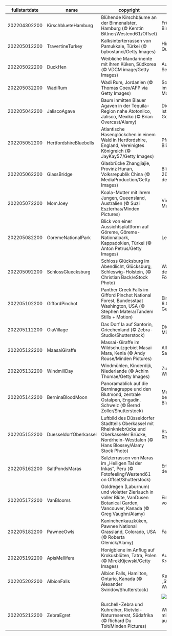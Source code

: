 |fullstartdate|name|copyright|title|image|
|--|--|--|--|--|
202204302200|KirschblueteHamburg|Blühende Kirschbäume an der Binnenalster, Hamburg (© Kerstin Bittner/Westend61/Offset)|Frühling an der Binnenalster|![](/de-DE/2022/05/202204302200KirschblueteHamburg.jpg)|
202205012200|TravertineTurkey|Kalksinterterrassen von Pamukkale, Türkei (© bybostanci/Getty Images)|Himmlische heiße Quellen|![](/de-DE/2022/05/202205012200TravertineTurkey.jpg)|
202205022200|DuckHen|Weibliche Mandarinente mit ihren Küken, Südkorea (© VDCM image/Getty Images)|Ausflug auf dem See|![](/de-DE/2022/05/202205022200DuckHen.jpg)|
202205032200|WadiRum|Wadi Rum, Jordanien (© Thomas Coex/AFP via Getty Images)|Sonnenuntergang im „Tal des Mondes“|![](/de-DE/2022/05/202205032200WadiRum.jpg)|
202205042200|JaliscoAgave|Baum inmitten Blauer Agaven in der Tequila-Region nahe Atotonilco, Jalisco, Mexiko (© Brian Overcast/Alamy)|Diese Sukkulente ist hier so gut wie Gold|![](/de-DE/2022/05/202205042200JaliscoAgave.jpg)|
202205052200|HertfordshireBluebells|Atlantische Hasenglöckchen in einem Wald in Hertfordshire, England, Vereinigtes Königreich (© JayKay57/Getty Images)|Pfad durch ein Blütenmeer|![](/de-DE/2022/05/202205052200HertfordshireBluebells.jpg)|
202205062200|GlassBridge|Glasbrücke Zhangjiajie, Provinz Hunan, Volksrepublik China (© MediaProduction/Getty Images)|Blick durch Glas – 260 Meter über dem Boden|![](/de-DE/2022/05/202205062200GlassBridge.jpg)|
202205072200|MomJoey|Koala-Mutter mit ihrem Jungen, Queensland, Australien (© Suzi Eszterhas/Minden Pictures)|Viele Grüße zum Muttertag!|![](/de-DE/2022/05/202205072200MomJoey.jpg)|
202205082200|GoremeNationalPark|Blick von einer Aussichtsplattform auf Göreme, Göreme-Nationalpark, Kappadokien, Türkei (© Anton Petrus/Getty Images)|Lebende Felsen|![](/de-DE/2022/05/202205082200GoremeNationalPark.jpg)|
202205092200|SchlossGluecksburg|Schloss Glücksburg im Abendlicht, Glücksburg, Schleswig-Holstein, (© Christian Back/eStock Photo)|Wasserschloss an der Flensburger Förde|![](/de-DE/2022/05/202205092200SchlossGluecksburg.jpg)|
202205102200|GiffordPinchot|Panther Creek Falls im Gifford Pinchot National Forest, Bundesstaat Washington, USA (© Stephen Matera/Tandem Stills + Motion)|Ein Wald mit 6.000-jähriger Geschichte|![](/de-DE/2022/05/202205102200GiffordPinchot.jpg)|
202205112200|OiaVillage|Das Dorf Ia auf Santorin, Griechenland (© Zebra-Studio/Shutterstock)|Die alte Heimat der Minoer|![](/de-DE/2022/05/202205112200OiaVillage.jpg)|
202205122200|MaasaiGiraffe|Massai-Giraffe im Wildschutzgebiet Masai Mara, Kenia (© Andy Rouse/Minden Pictures)|Allein in der Savanne|![](/de-DE/2022/05/202205122200MaasaiGiraffe.jpg)|
202205132200|WindmillDay|Windmühlen, Kinderdijk, Niederlande (© Achim Thomae/Getty Images)|Zuverlässige Windpumpen|![](/de-DE/2022/05/202205132200WindmillDay.jpg)|
202205142200|BerninaBloodMoon|Panoramablick auf die Berninagruppe und den Blutmond, zentrale Ostalpen, Engadin, Schweiz (© Bernd Zoller/Shutterstock)|Machen Sie sich bereit für den Blutmond|![](/de-DE/2022/05/202205142200BerninaBloodMoon.jpg)|
202205152200|DuesseldorfOberkassel|Luftbild des Düsseldorfer Stadtteils Oberkassel mit Rheinkniebrücke und Oberkasseler Brücke, Nordrhein-Westfalen (© Hans Blossey/Alamy Stock Photo)|Stadtteil am Rheinknie|![](/de-DE/2022/05/202205152200DuesseldorfOberkassel.jpg)|
202205162200|SaltPondsMaras|Salzterrassen von Maras im „Heiligen Tal der Inkas“, Peru (© Fotofeeling/Westend61 on Offset/Shutterstock)|Erfindungsreichtum der Inkas|![](/de-DE/2022/05/202205162200SaltPondsMaras.jpg)|
202205172200|VanBlooms|Goldregen (Laburnum) und violetter Zierlauch in voller Blüte, VanDusen Botanical Garden, Vancouver, Kanada (© Greg Vaughn/Alamy)|Ein Schnappschuss vom Frühling|![](/de-DE/2022/05/202205172200VanBlooms.jpg)|
202205182200|PawneeOwls|Kaninchenkauzküken, Pawnee National Grassland, Colorado, USA (© Roberta Olenick/Alamy)|Familientreffen|![](/de-DE/2022/05/202205182200PawneeOwls.jpg)|
202205192200|ApisMellifera|Honigbiene im Anflug auf Krokusblüten, Tatra, Polen (© MirekKijewski/Getty Images)|Ausflug zu den Krokussen|![](/de-DE/2022/05/202205192200ApisMellifera.jpg)|
202205202200|AlbionFalls|Albion Falls, Hamilton, Ontario, Kanada (© Alexander Sviridov/Shutterstock)|Kaskade in der „Stadt der Wasserfälle“|![](/de-DE/2022/05/202205202200AlbionFalls.jpg)|
||||![](/de-DE/2022/05/.jpg)|
202205212200|ZebraEgret|Burchell-Zebra und Kuhreiher, Rietvlei-Naturreservat, Südafrika (© Richard Du Toit/Minden Pictures)|Wir können alle miteinander auskommen|![](/de-DE/2022/05/202205212200ZebraEgret.jpg)|
